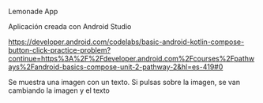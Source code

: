 Lemonade App

Aplicación creada con Android Studio

https://developer.android.com/codelabs/basic-android-kotlin-compose-button-click-practice-problem?continue=https%3A%2F%2Fdeveloper.android.com%2Fcourses%2Fpathways%2Fandroid-basics-compose-unit-2-pathway-2&hl=es-419#0

Se muestra una imagen con un texto. Si pulsas sobre la imagen, se van cambiando la imagen y el texto
